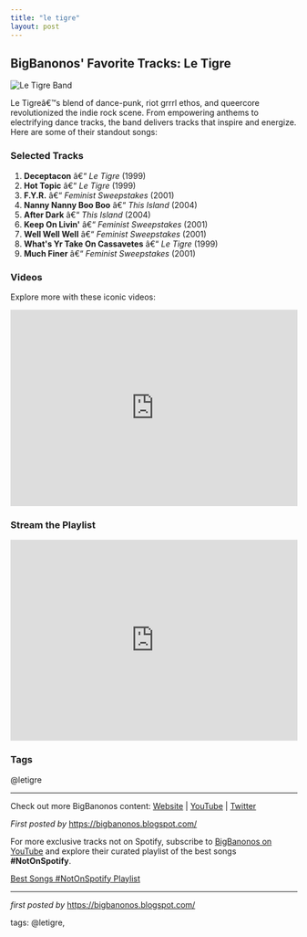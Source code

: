 ```yaml
---
title: "le tigre"
layout: post
---
```

<h2>BigBanonos' Favorite Tracks: Le Tigre</h2> <div > <img src="https://images.squarespace-cdn.com/content/v1/6344644a90253d6993375e0a/1bb2a011-9fb7-4920-8d0b-31ab066e2378/13.jpg" alt="Le Tigre Band" />
</div> <p>Le Tigreâ€™s blend of dance-punk, riot grrrl ethos, and queercore revolutionized the indie rock scene. From empowering anthems to electrifying dance tracks, the band delivers tracks that inspire and energize. Here are some of their standout songs:</p> <h3>Selected Tracks</h3>
<ol> <li><strong>Deceptacon</strong> â€“ <em>Le Tigre</em> (1999)</li> <li><strong>Hot Topic</strong> â€“ <em>Le Tigre</em> (1999)</li> <li><strong>F.Y.R.</strong> â€“ <em>Feminist Sweepstakes</em> (2001)</li> <li><strong>Nanny Nanny Boo Boo</strong> â€“ <em>This Island</em> (2004)</li> <li><strong>After Dark</strong> â€“ <em>This Island</em> (2004)</li> <li><strong>Keep On Livin'</strong> â€“ <em>Feminist Sweepstakes</em> (2001)</li> <li><strong>Well Well Well</strong> â€“ <em>Feminist Sweepstakes</em> (2001)</li> <li><strong>What's Yr Take On Cassavetes</strong> â€“ <em>Le Tigre</em> (1999)</li> <li><strong>Much Finer</strong> â€“ <em>Feminist Sweepstakes</em> (2001)</li>
</ol> <h3>Videos</h3>
<p>Explore more with these iconic videos:</p>
<div> <iframe src="https://www.youtube.com/embed/PUdpxOLwzTo" width="100%" height="344" frameborder="0" allowfullscreen=""></iframe>
</div> <h3>Stream the Playlist</h3>
<iframe src="https://open.spotify.com/embed/playlist/3DR3OGDVSs6DRVxbkWEJbd?utm_source=generator" width="100%" height="352" frameborder="0" allowfullscreen=""></iframe> <h3>Tags</h3>
<p>@letigre</p> <hr />
<p>Check out more BigBanonos content: <a href="https://bigbanonos.blogspot.com/" target="_blank">Website</a> | <a href="https://www.youtube.com/@BigBanonos" target="_blank">YouTube</a> | <a href="https://x.com/bigbanonos" target="_blank">Twitter</a></p>
<p><em>First posted by</em> <a href="https://bigbanonos.blogspot.com/" rel="noopener" target="_new">https://bigbanonos.blogspot.com/</a></p>


<!--Subscribe and Playlist Links-->
<div>
    <p>For more exclusive tracks not on Spotify, subscribe to <a href="https://www.youtube.com/@BigBanonos" target="_blank">BigBanonos on YouTube</a> and explore their curated playlist of the best songs <strong>#NotOnSpotify</strong>.</p>
    <p><a href="https://www.youtube.com/playlist?list=PLtuNtuTatqI0kFahUCbtbfenC_ET5O_tr" target="_blank">Best Songs #NotOnSpotify Playlist<br /></a></p></div>

<hr />

<p><em>first posted by</em> <a href="https://bigbanonos.blogspot.com/" rel="noopener" target="_new">https://bigbanonos.blogspot.com/</a></p>

<p>tags: @letigre,</p>
